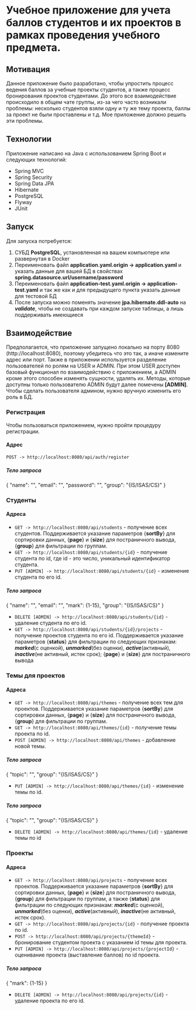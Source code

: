 # Учебное приложение для учета баллов студентов и их проектов в рамках проведения учебного предмета.

## Мотивация
Данное приложение было разработано, чтобы упростить процесс ведения баллов за учебные проекты студентов, а также процесс бронирования проектов студентами. До этого все взаимодействие происходило в общем чате группы, из-за чего часто возникали проблемы: несколько студентов взяли одну и ту же тему проекта, баллы за проект не были проставлены и т.д. Мое приложение должно решить эти проблемы.

## Технологии
Приложение написано на Java с использованием Spring Boot и следующих технологий:
- Spring MVC
- Spring Security
- Spring Data JPA
- Hibernate
- PostgreSQL
- Flyway
- JUnit

## Запуск
Для запуска потребуется:
1. СУБД **PostgreSQL**, установленная на вашем компьютере или развернутая в Docker
2. Переименовать файл **application.yaml.origin -> application.yaml** и указать данные для вашей БД в свойствах **spring.datasource.url/username/password**
3. Переименовать файл **application-test.yaml.origin -> application-test.yaml** и так же как и для предыдущего пункта указать данные для тестовой БД
4. После запуска можно поменять значение **jpa.hibernate.ddl-auto** на ***validate***, чтобы не создавать при каждом запуске таблицы, а лишь поддерживать имеющиеся 

## Взаимодействие 
Предполагается, что приложение запущено локально на порту 8080 (http://localhost:8080), поэтому убедитесь что это так, а иначе измените адрес или порт.
Также в приложении используется разделение пользователей по ролям на USER и ADMIN. При этом USER доступен базовый функционал по взаимодействию с приложением, а ADMIN кроме этого способен изменять сущности, удалять их.
Методы, которые доступны только пользователю ADMIN будут далее помечены **\[ADMIN\]**. Чтобы сделать пользователя админом, нужно вручную изменить его роль в БД.

### Регистрация
Чтобы пользоваться приложением, нужно пройти процедуру регистрации.

#### Адрес
`POST -> http://localhost:8080/api/auth/register`

##### Тело запроса
{
    "name": "",
    "email": "",
    "password": "",
    "group": "{IS/ISAS/CS}"
}

### Студенты

#### Адреса
- `GET -> http://localhost:8080/api/students` - получение всех студентов. Поддерживается указание параметров {**sortBy**} для сортировки данных, {**page**} и {**size**} для постраничного вывода, {**group**} для фильтрации по группам.
- `GET -> http://localhost:8080/api/students/{id}` - получение студента по id, где id - это число, уникальный идентификатор студента.
- `PUT [ADMIN] -> http://localhost:8080/api/students/{id}` - изменение студента по его id.
##### Тело запроса
{
    "name": "",
    "email": "",
    "mark": {1-15},
    "group": "{IS/ISAS/CS}"
}
- `DELETE [ADMIN] -> http://localhost:8080/api/students/{id}` - удаление студента по его id.
- `GET -> http://localhost:8080/api/students/{id}/projects` - получение проектов студента по его id. Поддерживается указание параметров {**status**} для фильтрации по следующих признакам: ***marked***(с оценкой), ***unmarked***(без оценки), ***active***(активный), ***inactive***(не активный, истек срок); 
{**page**} и {**size**} для постраничного вывода

### Темы для проектов

#### Адреса
- `GET -> http://localhost:8080/api/themes` - получение всех тем для проектов. Поддерживается указание параметров {**sortBy**} для сортировки данных, {**page**} и {**size**} для постраничного вывода, {**group**} для фильтрации по группам.
- `GET -> http://localhost:8080/api/themes/{id}` - получение темы проекта по id.
- `POST [ADMIN] -> http://localhost:8080/api/themes` - добавление новой темы.
##### Тело запроса
{
    "topic": "",
    "group": "{IS/ISAS/CS}"
}
- `PUT [ADMIN] -> http://localhost:8080/api/themes/{id}` - изменение темы по id.
##### Тело запроса
{
    "topic": "",
    "group": "{IS/ISAS/CS}"
}
- `DELETE [ADMIN] -> http://localhost:8080/api/themes/{id}` - удаление темы по id

### Проекты

#### Адреса
- `GET -> http://localhost:8080/api/projects` - получение всех проектов. Поддерживается указание параметров {**sortBy**} для сортировки данных, 
{**page**} и {**size**} для постраничного вывода, {**group**} для фильтрации по группам, а также {**status**} для фильтрации по следующих признакам: ***marked***(с оценкой), ***unmarked***(без оценки), ***active***(активный), ***inactive***(не активный, истек срок).
- `GET -> http://localhost:8080/api/projects/{id}` - получение проекта по id.
- `POST -> http://localhost:8080/api/projects/{themeId}` - бронирование студентом проекта с указанием id темы для проекта.
- `PUT [ADMIN] -> http://localhost:8080/api/projects/{projectId}` - оценивание проекта (выставление баллов) по id проекта.
##### Тело запроса
{
    "mark": {1-15}
}
- `DELETE [ADMIN] -> http://localhost:8080/api/projects/{id}` - удаление проекта по его id.